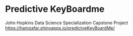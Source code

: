 # Predictive KeyBoardme
John Hopkins Data Science Specialization Capstone Project
https://hamzafar.shinyapps.io/predictveKeyBoardMe/

